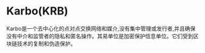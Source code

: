 # Karbo(KRB)

Karbo是一个去中心化的点对点交换网络和媒介,没有集中管理或发行者,并且确保没有中介和监管者的隐私和匿名操作。其易单位是加密保护信息单位。它们受到区块链技术的复制和伪造保护。

